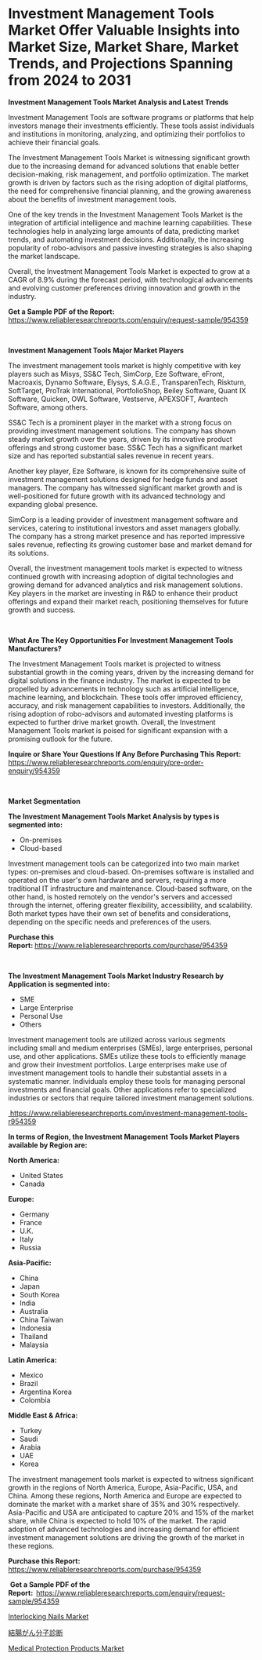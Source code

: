 <p><h1>Investment Management Tools Market Offer Valuable Insights into Market Size, Market Share, Market Trends, and Projections Spanning from 2024 to 2031</h1></p><p><strong>Investment Management Tools Market Analysis and Latest Trends</strong></p>
<p><p>Investment Management Tools are software programs or platforms that help investors manage their investments efficiently. These tools assist individuals and institutions in monitoring, analyzing, and optimizing their portfolios to achieve their financial goals.</p><p>The Investment Management Tools Market is witnessing significant growth due to the increasing demand for advanced solutions that enable better decision-making, risk management, and portfolio optimization. The market growth is driven by factors such as the rising adoption of digital platforms, the need for comprehensive financial planning, and the growing awareness about the benefits of investment management tools.</p><p>One of the key trends in the Investment Management Tools Market is the integration of artificial intelligence and machine learning capabilities. These technologies help in analyzing large amounts of data, predicting market trends, and automating investment decisions. Additionally, the increasing popularity of robo-advisors and passive investing strategies is also shaping the market landscape.</p><p>Overall, the Investment Management Tools Market is expected to grow at a CAGR of 8.9% during the forecast period, with technological advancements and evolving customer preferences driving innovation and growth in the industry.</p></p>
<p><strong>Get a Sample PDF of the Report:&nbsp;</strong> <a href="https://www.reliableresearchreports.com/enquiry/request-sample/954359">https://www.reliableresearchreports.com/enquiry/request-sample/954359</a></p>
<p>&nbsp;</p>
<p><strong>Investment Management Tools Major Market Players</strong></p>
<p><p>The investment management tools market is highly competitive with key players such as Misys, SS&C Tech, SimCorp, Eze Software, eFront, Macroaxis, Dynamo Software, Elysys, S.A.G.E., TransparenTech, Riskturn, SoftTarget, ProTrak International, PortfolioShop, Beiley Software, Quant IX Software, Quicken, OWL Software, Vestserve, APEXSOFT, Avantech Software, among others.</p><p>SS&C Tech is a prominent player in the market with a strong focus on providing investment management solutions. The company has shown steady market growth over the years, driven by its innovative product offerings and strong customer base. SS&C Tech has a significant market size and has reported substantial sales revenue in recent years.</p><p>Another key player, Eze Software, is known for its comprehensive suite of investment management solutions designed for hedge funds and asset managers. The company has witnessed significant market growth and is well-positioned for future growth with its advanced technology and expanding global presence.</p><p>SimCorp is a leading provider of investment management software and services, catering to institutional investors and asset managers globally. The company has a strong market presence and has reported impressive sales revenue, reflecting its growing customer base and market demand for its solutions.</p><p>Overall, the investment management tools market is expected to witness continued growth with increasing adoption of digital technologies and growing demand for advanced analytics and risk management solutions. Key players in the market are investing in R&D to enhance their product offerings and expand their market reach, positioning themselves for future growth and success.</p></p>
<p>&nbsp;</p>
<p><strong>What Are The Key Opportunities For Investment Management Tools Manufacturers?</strong></p>
<p><p>The Investment Management Tools market is projected to witness substantial growth in the coming years, driven by the increasing demand for digital solutions in the finance industry. The market is expected to be propelled by advancements in technology such as artificial intelligence, machine learning, and blockchain. These tools offer improved efficiency, accuracy, and risk management capabilities to investors. Additionally, the rising adoption of robo-advisors and automated investing platforms is expected to further drive market growth. Overall, the Investment Management Tools market is poised for significant expansion with a promising outlook for the future.</p></p>
<p><strong>Inquire or Share Your Questions If Any Before Purchasing This Report:</strong> <a href="https://www.reliableresearchreports.com/enquiry/pre-order-enquiry/954359">https://www.reliableresearchreports.com/enquiry/pre-order-enquiry/954359</a></p>
<p>&nbsp;</p>
<p><strong>Market Segmentation</strong></p>
<p><strong>The Investment Management Tools Market Analysis by types is segmented into:</strong></p>
<p><ul><li>On-premises</li><li>Cloud-based</li></ul></p>
<p><p>Investment management tools can be categorized into two main market types: on-premises and cloud-based. On-premises software is installed and operated on the user's own hardware and servers, requiring a more traditional IT infrastructure and maintenance. Cloud-based software, on the other hand, is hosted remotely on the vendor's servers and accessed through the internet, offering greater flexibility, accessibility, and scalability. Both market types have their own set of benefits and considerations, depending on the specific needs and preferences of the users.</p></p>
<p><strong>Purchase this Report:&nbsp;</strong><a href="https://www.reliableresearchreports.com/purchase/954359">https://www.reliableresearchreports.com/purchase/954359</a></p>
<p>&nbsp;</p>
<p><strong>The Investment Management Tools Market Industry Research by Application is segmented into:</strong></p>
<p><ul><li>SME</li><li>Large Enterprise</li><li>Personal Use</li><li>Others</li></ul></p>
<p><p>Investment management tools are utilized across various segments including small and medium enterprises (SMEs), large enterprises, personal use, and other applications. SMEs utilize these tools to efficiently manage and grow their investment portfolios. Large enterprises make use of investment management tools to handle their substantial assets in a systematic manner. Individuals employ these tools for managing personal investments and financial goals. Other applications refer to specialized industries or sectors that require tailored investment management solutions.</p></p>
<p><a href="https://www.reliableresearchreports.com/investment-management-tools-r954359">&nbsp;https://www.reliableresearchreports.com/investment-management-tools-r954359</a></p>
<p><strong>In terms of Region, the Investment Management Tools Market Players available by Region are:</strong></p>
<p>
    <p> <strong> North America: </strong>
        <ul>
            <li>United States</li>
            <li>Canada</li>
        </ul>
        </p> 
    <p> <strong> Europe: </strong>
        <ul>
            <li>Germany</li>
            <li>France</li>
            <li>U.K.</li>
            <li>Italy</li>
            <li>Russia</li>
        </ul>
        </p> 
    <p> <strong> Asia-Pacific: </strong>
        <ul>
            <li>China</li>
            <li>Japan</li>
            <li>South Korea</li>
            <li>India</li>
            <li>Australia</li>
            <li>China Taiwan</li>
            <li>Indonesia</li>
            <li>Thailand</li>
            <li>Malaysia</li>
        </ul>
        </p> 
    <p> <strong> Latin America: </strong>
        <ul>
            <li>Mexico</li>
            <li>Brazil</li>
            <li>Argentina Korea</li>
            <li>Colombia</li>
        </ul>
        </p> 
    <p> <strong> Middle East & Africa: </strong>
        <ul>
            <li>Turkey</li>
            <li>Saudi</li>
            <li>Arabia</li>
            <li>UAE</li>
            <li>Korea</li>
        </ul>
    </p>
    </p>
<p><p>The investment management tools market is expected to witness significant growth in the regions of North America, Europe, Asia-Pacific, USA, and China. Among these regions, North America and Europe are expected to dominate the market with a market share of 35% and 30% respectively. Asia-Pacific and USA are anticipated to capture 20% and 15% of the market share, while China is expected to hold 10% of the market. The rapid adoption of advanced technologies and increasing demand for efficient investment management solutions are driving the growth of the market in these regions.</p></p>
<p><strong>Purchase this Report: </strong><a href="https://www.reliableresearchreports.com/purchase/954359">https://www.reliableresearchreports.com/purchase/954359</a></p>
<p>&nbsp;<strong>Get a Sample PDF of the Report:&nbsp;&nbsp;</strong><a href="https://www.reliableresearchreports.com/enquiry/request-sample/954359">https://www.reliableresearchreports.com/enquiry/request-sample/954359</a></p>
<p><strong></strong></p>
<p><p><a href="https://github.com/seekum/Market-Research-Report-List-3/blob/main/interlocking-nails-market.md">Interlocking Nails Market</a></p><p><a href="https://github.com/SimeonBode1/Market-Research-Report-List-1/blob/main/8497851174395.md">結腸がん分子診断</a></p><p><a href="https://github.com/timeliteaut/Market-Research-Report-List-3/blob/main/medical-protection-products-market.md">Medical Protection Products Market</a></p></p>